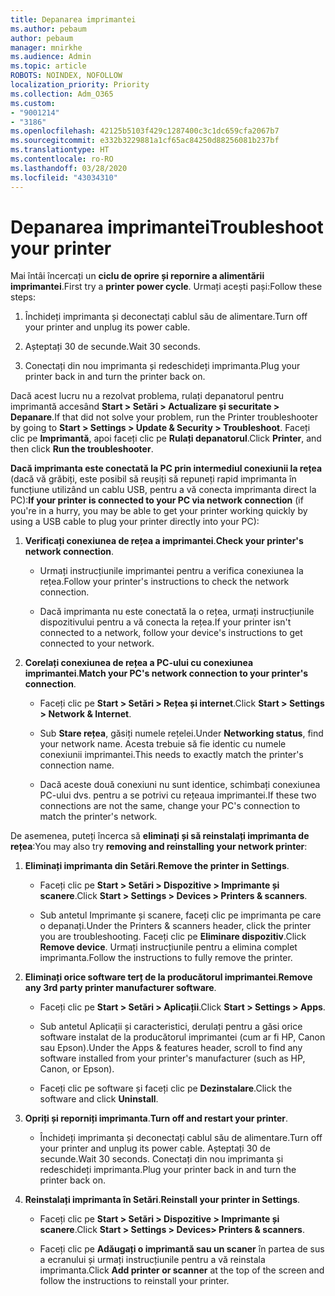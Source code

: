 ```yaml
---
title: Depanarea imprimantei
ms.author: pebaum
author: pebaum
manager: mnirkhe
ms.audience: Admin
ms.topic: article
ROBOTS: NOINDEX, NOFOLLOW
localization_priority: Priority
ms.collection: Adm_O365
ms.custom:
- "9001214"
- "3186"
ms.openlocfilehash: 42125b5103f429c1287400c3c1dc659cfa2067b7
ms.sourcegitcommit: e332b3229881a1cf65ac84250d88256081b237bf
ms.translationtype: HT
ms.contentlocale: ro-RO
ms.lasthandoff: 03/28/2020
ms.locfileid: "43034310"
---
```

# <a name="troubleshoot-your-printer"></a><span data-ttu-id="4b5f2-102">Depanarea imprimantei</span><span class="sxs-lookup"><span data-stu-id="4b5f2-102">Troubleshoot your printer</span></span>

<span data-ttu-id="4b5f2-103">Mai întâi încercați un **ciclu de oprire și repornire a alimentării imprimantei**.</span><span class="sxs-lookup"><span data-stu-id="4b5f2-103">First try a **printer power cycle**.</span></span> <span data-ttu-id="4b5f2-104">Urmați acești pași:</span><span class="sxs-lookup"><span data-stu-id="4b5f2-104">Follow these steps:</span></span>

1. <span data-ttu-id="4b5f2-105">Închideți imprimanta și deconectați cablul său de alimentare.</span><span class="sxs-lookup"><span data-stu-id="4b5f2-105">Turn off your printer and unplug its power cable.</span></span>

2. <span data-ttu-id="4b5f2-106">Așteptați 30 de secunde.</span><span class="sxs-lookup"><span data-stu-id="4b5f2-106">Wait 30 seconds.</span></span>

3. <span data-ttu-id="4b5f2-107">Conectați din nou imprimanta și redeschideți imprimanta.</span><span class="sxs-lookup"><span data-stu-id="4b5f2-107">Plug your printer back in and turn the printer back on.</span></span>

<span data-ttu-id="4b5f2-108">Dacă acest lucru nu a rezolvat problema, rulați depanatorul pentru imprimantă accesând **Start > Setări > Actualizare și securitate > Depanare**.</span><span class="sxs-lookup"><span data-stu-id="4b5f2-108">If that did not solve your problem, run the Printer troubleshooter by going to **Start > Settings > Update & Security > Troubleshoot**.</span></span> <span data-ttu-id="4b5f2-109">Faceți clic pe **Imprimantă**, apoi faceți clic pe **Rulați depanatorul**.</span><span class="sxs-lookup"><span data-stu-id="4b5f2-109">Click **Printer**, and then click **Run the troubleshooter**.</span></span>

<span data-ttu-id="4b5f2-110">**Dacă imprimanta este conectată la PC prin intermediul conexiunii la rețea** (dacă vă grăbiți, este posibil să reușiți să repuneți rapid imprimanta în funcțiune utilizând un cablu USB, pentru a vă conecta imprimanta direct la PC):</span><span class="sxs-lookup"><span data-stu-id="4b5f2-110">**If your printer is connected to your PC via network connection** (if you're in a hurry, you may be able to get your printer working quickly by using a USB cable to plug your printer directly into your PC):</span></span>

1. <span data-ttu-id="4b5f2-111">**Verificați conexiunea de rețea a imprimantei**.</span><span class="sxs-lookup"><span data-stu-id="4b5f2-111">**Check your printer's network connection**.</span></span>
    
    - <span data-ttu-id="4b5f2-112">Urmați instrucțiunile imprimantei pentru a verifica conexiunea la rețea.</span><span class="sxs-lookup"><span data-stu-id="4b5f2-112">Follow your printer's instructions to check the network connection.</span></span>

    - <span data-ttu-id="4b5f2-113">Dacă imprimanta nu este conectată la o rețea, urmați instrucțiunile dispozitivului pentru a vă conecta la rețea.</span><span class="sxs-lookup"><span data-stu-id="4b5f2-113">If your printer isn't connected to a network, follow your device's instructions to get connected to your network.</span></span>

2. <span data-ttu-id="4b5f2-114">**Corelați conexiunea de rețea a PC-ului cu conexiunea imprimantei**.</span><span class="sxs-lookup"><span data-stu-id="4b5f2-114">**Match your PC's network connection to your printer's connection**.</span></span>

    - <span data-ttu-id="4b5f2-115">Faceți clic pe **Start > Setări > Rețea și internet**.</span><span class="sxs-lookup"><span data-stu-id="4b5f2-115">Click **Start > Settings > Network & Internet**.</span></span>

    - <span data-ttu-id="4b5f2-116">Sub **Stare rețea**, găsiți numele rețelei.</span><span class="sxs-lookup"><span data-stu-id="4b5f2-116">Under **Networking status**, find your network name.</span></span> <span data-ttu-id="4b5f2-117">Acesta trebuie să fie identic cu numele conexiunii imprimantei.</span><span class="sxs-lookup"><span data-stu-id="4b5f2-117">This needs to exactly match the printer's connection name.</span></span>

    - <span data-ttu-id="4b5f2-118">Dacă aceste două conexiuni nu sunt identice, schimbați conexiunea PC-ului dvs. pentru a se potrivi cu rețeaua imprimantei.</span><span class="sxs-lookup"><span data-stu-id="4b5f2-118">If these two connections are not the same, change your PC's connection to match the printer's network.</span></span>

<span data-ttu-id="4b5f2-119">De asemenea, puteți încerca să **eliminați și să reinstalați imprimanta de rețea**:</span><span class="sxs-lookup"><span data-stu-id="4b5f2-119">You may also try **removing and reinstalling your network printer**:</span></span>

1. <span data-ttu-id="4b5f2-120">**Eliminați imprimanta din Setări**.</span><span class="sxs-lookup"><span data-stu-id="4b5f2-120">**Remove the printer in Settings**.</span></span>

    - <span data-ttu-id="4b5f2-121">Faceți clic pe **Start > Setări > Dispozitive > Imprimante și scanere**.</span><span class="sxs-lookup"><span data-stu-id="4b5f2-121">Click **Start > Settings > Devices > Printers & scanners**.</span></span>

    - <span data-ttu-id="4b5f2-122">Sub antetul Imprimante și scanere, faceți clic pe imprimanta pe care o depanați.</span><span class="sxs-lookup"><span data-stu-id="4b5f2-122">Under the Printers & scanners header, click the printer you are troubleshooting.</span></span> <span data-ttu-id="4b5f2-123">Faceți clic pe **Eliminare dispozitiv**.</span><span class="sxs-lookup"><span data-stu-id="4b5f2-123">Click **Remove device**.</span></span> <span data-ttu-id="4b5f2-124">Urmați instrucțiunile pentru a elimina complet imprimanta.</span><span class="sxs-lookup"><span data-stu-id="4b5f2-124">Follow the instructions to fully remove the printer.</span></span>

2. <span data-ttu-id="4b5f2-125">**Eliminați orice software terț de la producătorul imprimantei**.</span><span class="sxs-lookup"><span data-stu-id="4b5f2-125">**Remove any 3rd party printer manufacturer software**.</span></span>

    - <span data-ttu-id="4b5f2-126">Faceți clic pe **Start > Setări > Aplicații**.</span><span class="sxs-lookup"><span data-stu-id="4b5f2-126">Click **Start > Settings > Apps**.</span></span>

    - <span data-ttu-id="4b5f2-127">Sub antetul Aplicații și caracteristici, derulați pentru a găsi orice software instalat de la producătorul imprimantei (cum ar fi HP, Canon sau Epson).</span><span class="sxs-lookup"><span data-stu-id="4b5f2-127">Under the Apps & features header, scroll to find any software installed from your printer's manufacturer (such as HP, Canon, or Epson).</span></span>

    - <span data-ttu-id="4b5f2-128">Faceți clic pe software și faceți clic pe **Dezinstalare**.</span><span class="sxs-lookup"><span data-stu-id="4b5f2-128">Click the software and click **Uninstall**.</span></span>

3. <span data-ttu-id="4b5f2-129">**Opriți și reporniți imprimanta**.</span><span class="sxs-lookup"><span data-stu-id="4b5f2-129">**Turn off and restart your printer**.</span></span>

    - <span data-ttu-id="4b5f2-130">Închideți imprimanta și deconectați cablul său de alimentare.</span><span class="sxs-lookup"><span data-stu-id="4b5f2-130">Turn off your printer and unplug its power cable.</span></span> <span data-ttu-id="4b5f2-131">Așteptați 30 de secunde.</span><span class="sxs-lookup"><span data-stu-id="4b5f2-131">Wait 30 seconds.</span></span> <span data-ttu-id="4b5f2-132">Conectați din nou imprimanta și redeschideți imprimanta.</span><span class="sxs-lookup"><span data-stu-id="4b5f2-132">Plug your printer back in and turn the printer back on.</span></span>

4. <span data-ttu-id="4b5f2-133">**Reinstalați imprimanta în Setări**.</span><span class="sxs-lookup"><span data-stu-id="4b5f2-133">**Reinstall your printer in Settings**.</span></span>

    - <span data-ttu-id="4b5f2-134">Faceți clic pe **Start > Setări > Dispozitive > Imprimante și scanere**.</span><span class="sxs-lookup"><span data-stu-id="4b5f2-134">Click **Start > Settings > Devices> Printers & scanners**.</span></span>
 
    - <span data-ttu-id="4b5f2-135">Faceți clic pe **Adăugați o imprimantă sau un scaner** în partea de sus a ecranului și urmați instrucțiunile pentru a vă reinstala imprimanta.</span><span class="sxs-lookup"><span data-stu-id="4b5f2-135">Click **Add printer or scanner** at the top of the screen and follow the instructions to reinstall your printer.</span></span>
